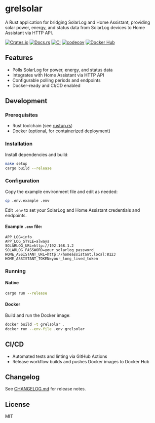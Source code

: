 # grelsolar

A Rust application for bridging SolarLog and Home Assistant, providing solar power, energy, and status data from SolarLog devices to Home Assistant via HTTP API.


[![Crates.io](https://img.shields.io/crates/v/grelsolar)](https://crates.io/crates/grelsolar)
[![Docs.rs](https://img.shields.io/docsrs/grelsolar)](https://docs.rs/grelsolar)
[![CI](https://github.com/grelinfo/grelsolar/actions/workflows/ci.yml/badge.svg)](https://github.com/grelinfo/grelsolar/actions/workflows/ci.yml)
[![codecov](https://codecov.io/gh/grelinfo/grelsolar/graph/badge.svg?token=GDFY0AEFWR)](https://codecov.io/gh/grelinfo/grelsolar)
[![Docker Hub](https://img.shields.io/docker/pulls/grelinfo/grelsolar)](https://hub.docker.com/r/grelinfo/grelsolar)


## Features
- Polls SolarLog for power, energy, and status data
- Integrates with Home Assistant via HTTP API
- Configurable polling periods and endpoints
- Docker-ready and CI/CD enabled

## Development

### Prerequisites

- Rust toolchain (see [rustup.rs](https://rustup.rs/))
- Docker (optional, for containerized deployment)

### Installation

Install dependencies and build:
```sh
make setup
cargo build --release
```

### Configuration

Copy the example environment file and edit as needed:
```sh
cp .env.example .env
```

Edit `.env` to set your SolarLog and Home Assistant credentials and endpoints.

#### Example `.env` file:
```dotenv
APP_LOG=info
APP_LOG_STYLE=always
SOLARLOG_URL=http://192.168.1.2
SOLARLOG_PASSWORD=your_solarlog_password
HOME_ASSISTANT_URL=http://homeassistant.local:8123
HOME_ASSISTANT_TOKEN=your_long_lived_token
```

### Running

#### Native
```sh
cargo run --release
```

#### Docker
Build and run the Docker image:
```sh
docker build -t grelsolar .
docker run --env-file .env grelsolar
```

## CI/CD
- Automated tests and linting via GitHub Actions
- Release workflow builds and pushes Docker images to Docker Hub

## Changelog
See [CHANGELOG.md](CHANGELOG.md) for release notes.

## License
MIT
